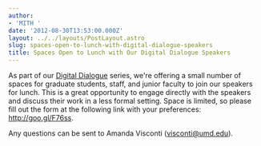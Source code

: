 ```yaml
---
author:
- 'MITH '
date: '2012-08-30T13:53:00.000Z'
layout: ../../layouts/PostLayout.astro
slug: spaces-open-to-lunch-with-digital-dialogue-speakers
title: Spaces Open to Lunch with Our Digital Dialogue Speakers
---
```


As part of our [Digital Dialogue](http://mith.umd.edu/digital-dialogues) series, we're offering a small number of spaces for graduate students, staff, and junior faculty to join our speakers for lunch. This is a great opportunity to engage directly with the speakers and discuss their work in a less formal setting. Space is limited, so please fill out the form at the following link with your preferences: <http://goo.gl/F76ss>.

Any questions can be sent to Amanda Visconti (visconti@umd.edu).